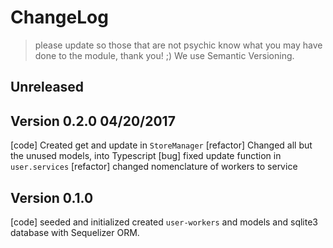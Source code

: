 # ChangeLog 
>please update so those that are not psychic know what you may have done to the module, thank you! ;) We use Semantic Versioning.
    
## Unreleased

## Version 0.2.0 04/20/2017

[code] Created get and update in `StoreManager`
[refactor] Changed all but the unused models, into Typescript
[bug] fixed update function in `user.services` 
[refactor] changed nomenclature of workers to service

## Version 0.1.0
[code] seeded and initialized created `user-workers` and models and sqlite3 database with Sequelizer ORM.